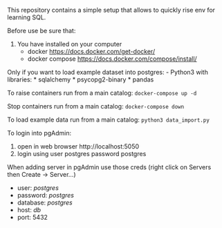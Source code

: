 This repository contains a simple setup that allows to quickly rise env for learning SQL.

Before use be sure that:

1. You have installed on your computer 
    - docker https://docs.docker.com/get-docker/
    - docker compose https://docs.docker.com/compose/install/

Only if you want to load example dataset into postgres:
    - Python3 with libraries:
        * sqlalchemy 
        * psycopg2-binary
        * pandas

To raise containers run from a main catalog:
`docker-compose up -d`

Stop containers run from a main catalog:
`docker-compose down`

To load example data run from a main catalog:
`python3 data_import.py`

To login into pgAdmin:
1. open in web browser http://localhost:5050
2. login using user postgres password postgres

When adding server in pgAdmin use those creds (right click on Servers then Create -> Server...)
- user: _postgres_ 
- password: _postgres_ 
- database: _postgres_ 
- host: _db_
- port: 5432
 
